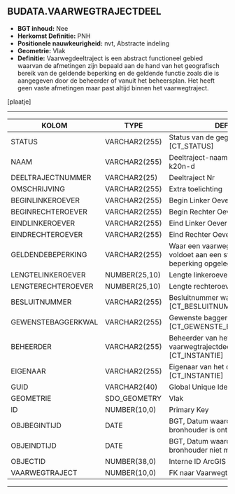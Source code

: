 ﻿## BUDATA.VAARWEGTRAJECTDEEL


* __BGT inhoud:__ Nee
* __Herkomst Definitie:__ PNH
* __Positionele nauwkeurigheid:__ nvt, Abstracte indeling
* __Geometrie:__ Vlak
* __Definitie:__
Vaarwegdeeltraject is een abstract functioneel gebied waarvan
de afmetingen zijn bepaald aan de hand van het geografisch
bereik van de geldende beperking en de geldende functie
zoals die is aangegeven door de beheerder of vanuit het
beheersplan. Het heeft geen vaste afmetingen maar past
altijd binnen het vaarwegtraject.


[plaatje]

***

|KOLOM                           	|TYPE          	|DEFINITIE|
|------                          	|----          	|-----    |
|STATUS                          	|VARCHAR2(255) 	|Status van de gegevens, keuzelijst [CT_STATUS]
|NAAM                            	|VARCHAR2(255) 	|Deeltraject-naam, bijvoorbeeld k20n-d||
|DEELTRAJECTNUMMER               	|VARCHAR2(25)  	|Deeltraject Nr|
|OMSCHRIJVING                    	|VARCHAR2(255) 	|Extra toelichting|
|BEGINLINKEROEVER                	|VARCHAR2(255) 	|Begin Linker Oever|
|BEGINRECHTEROEVER               	|VARCHAR2(255) 	|Begin Rechter Oever|
|EINDLINKEROEVER                 	|VARCHAR2(255) 	|Eind Linker Oever|
|EINDRECHTEROEVER                	|VARCHAR2(255) 	|Eind Rechter Oever|
|GELDENDEBEPERKING               	|VARCHAR2(255) 	|Waar een vaarwegdeeltraject niet voldoet aan een streefbeeld worden beperking opgelegd qua gebruik.|
|LENGTELINKEROEVER               	|NUMBER(25,10) 	|Lengte linkeroever (m)|
|LENGTERECHTEROEVER              	|NUMBER(25,10) 	|Lengte rechteroever (m)|
|BESLUITNUMMER                   	|VARCHAR2(255) 	|Besluitnummer waarde, keuzelijst [CT_BESLUITNUMMER]|
|GEWENSTEBAGGERKWAL              	|VARCHAR2(255) 	|Gewenste baggerkwaliteit, keuzelijst [CT_GEWENSTE_BAGGERKWALITEIT]|
|BEHEERDER                       	|VARCHAR2(255) 	|Beheerder van het vaarwegtrajectdeel, keuzelijst [CT_INSTANTIE]|
|EIGENAAR                        	|VARCHAR2(255) 	|Eigenaar van het object, keuzelijst [CT_INSTANTIE]|
|GUID                            	|VARCHAR2(40)  	|Global Unique Identifier|
|GEOMETRIE                       	|SDO_GEOMETRY  	|Vlak|
|ID                              	|NUMBER(10,0)  	|Primary Key|
|OBJBEGINTIJD                    	|DATE          	|BGT, Datum waarop het object bij de bronhouder is ontstaan|
|OBJEINDTIJD                     	|DATE          	|BGT, Datum waarop het object bij de bronhouder niet meer geldig is|
|OBJECTID                        	|NUMBER(38,0)   |Interne ID ArcGIS|
|VAARWEGTRAJECT                  	|NUMBER(10,0)  	|FK naar Vaarwegtraject|

***
